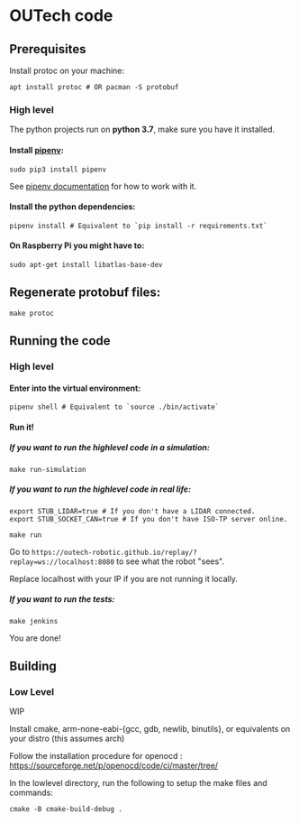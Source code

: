 # OUTech code

## Prerequisites 

Install protoc on your machine:
```shell
apt install protoc # OR pacman -S protobuf
```

### High level
The python projects run on **python 3.7**, make sure you have it installed.

####  Install [pipenv](https://github.com/pypa/pipenv):
```shell
sudo pip3 install pipenv
```
See [pipenv documentation](https://github.com/pypa/pipenv/blob/master/README.md) for how to work with it.

#### Install the python dependencies:
```shell
pipenv install # Equivalent to `pip install -r requirements.txt`
```

#### On Raspberry Pi you might have to: 
```
sudo apt-get install libatlas-base-dev
```

## Regenerate protobuf files:
```shell
make protoc
```

## Running the code
### High level
#### Enter into the virtual environment:
```shell
pipenv shell # Equivalent to `source ./bin/activate`
```

#### Run it!
##### If you want to run the highlevel code in a simulation:
```shell
make run-simulation
```
##### If you want to run the highlevel code in real life:
```shell
export STUB_LIDAR=true # If you don't have a LIDAR connected.
export STUB_SOCKET_CAN=true # If you don't have ISO-TP server online.

make run
```
Go to `https://outech-robotic.github.io/replay/?replay=ws://localhost:8080` to see what the robot "sees".

Replace localhost with your IP if you are not running it locally.

##### If you want to run the tests:
```shell
make jenkins
```


You are done! 

## Building
### Low Level
WIP

Install cmake, arm-none-eabi-{gcc, gdb, newlib, binutils}, or equivalents on your distro (this assumes arch)

Follow the installation procedure for openocd :
https://sourceforge.net/p/openocd/code/ci/master/tree/

In the lowlevel directory, run the following to setup the make files and commands:
```shell script
cmake -B cmake-build-debug .
```
